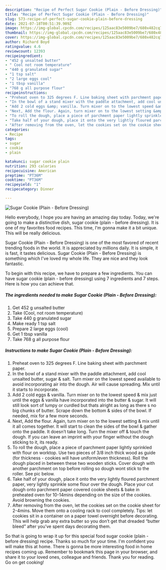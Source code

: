 ```yaml
---
description: "Recipe of Perfect Sugar Cookie (Plain - Before Dressing)"
title: "Recipe of Perfect Sugar Cookie (Plain - Before Dressing)"
slug: 573-recipe-of-perfect-sugar-cookie-plain-before-dressing
date: 2021-07-18T00:51:39.909Z
image: https://img-global.cpcdn.com/recipes/125aac83e5009be7/680x482cq70/sugar-cookie-plain-before-dressing-recipe-main-photo.jpg
thumbnail: https://img-global.cpcdn.com/recipes/125aac83e5009be7/680x482cq70/sugar-cookie-plain-before-dressing-recipe-main-photo.jpg
cover: https://img-global.cpcdn.com/recipes/125aac83e5009be7/680x482cq70/sugar-cookie-plain-before-dressing-recipe-main-photo.jpg
author: Richard Boyd
ratingvalue: 4.6
reviewcount: 12393
recipeingredient:
- "452 g unsalted butter"
- " Cool not room temperature"
- "440 g granulated sugar"
- "1 tsp salt"
- "2 large eggs cool"
- "1 tbsp vanilla"
- "768 g all purpose flour"
recipeinstructions:
- "Preheat oven to 325 degrees F. Line baking sheet with parchment paper."
- "In the bowl of a stand mixer with the paddle attachment, add cool unsalted butter, sugar &amp; salt. Turn mixer on the lowest speed available to avoid incorporating air into the dough. Air will cause spreading. Mix until it starts to incorporate."
- "Add 2 cold eggs &amp; vanilla. Turn mixer on to the lowest speed &amp; mix just until the eggs &amp; vanilla have incorporated into the butter &amp; sugar. It will still look sort of lumpy or curdled but thats alright as long as there s no big chunks of butter. Scrape down the bottom &amp; sides of the bowl. If needed, mix for a few more seconds."
- "Next, Add the flour. Again, turn mixer on to the lowest setting &amp; mix until it all comes together. It will start to clean the sides of the bowl &amp; gather onto the paddle. It doesn’t take long. Turn the mixer off &amp; touch the dough. If you can leave an imprint with your finger without the dough sticking to it, its ready."
- "To roll the dough, place a piece of parchment paper lightly sprinkled with flour on worktop. Use two pieces of 3/8 inch thick wood as guide (for thickness - cookies will have uniform/even thickness). Roll the dough placed in between these two wooden sticks. Cover dough with another parchment on top before rolling so dough wont stick to the roller. See pic below."
- "Take half of your dough, place it onto the very lightly floured parchment paper, very lightly sprinkle some flour over the dough. Place your cut dough onto parchment paper covered cookie sheets &amp; bake in preheated oven for 10-14mins depending on the size of the cookies. Avoid browning the cookies."
- "After removing from the oven, let the cookies set on the cookie sheet for 2-4mins. Move them onto a cooling rack to cool completely. Tips: let cookies sit in a container on a paper towel overnight before decorating. This will help grab any extra butter so you don’t get that dreaded “butter bleed” after you’ve spent days decorating them."
categories:
- Recipe
tags:
- sugar
- cookie
- plain

katakunci: sugar cookie plain 
nutrition: 293 calories
recipecuisine: American
preptime: "PT36M"
cooktime: "PT36M"
recipeyield: "1"
recipecategory: Dinner

---
```



![Sugar Cookie (Plain - Before Dressing)](https://img-global.cpcdn.com/recipes/125aac83e5009be7/680x482cq70/sugar-cookie-plain-before-dressing-recipe-main-photo.jpg)

Hello everybody, I hope you are having an amazing day today. Today, we're going to make a distinctive dish, sugar cookie (plain - before dressing). It is one of my favorites food recipes. This time, I'm gonna make it a bit unique. This will be really delicious.

Sugar Cookie (Plain - Before Dressing) is one of the most favored of recent trending foods in the world. It is appreciated by millions daily. It is simple, it is fast, it tastes delicious. Sugar Cookie (Plain - Before Dressing) is something which I've loved my whole life. They are nice and they look fantastic.




To begin with this recipe, we have to prepare a few ingredients. You can have sugar cookie (plain - before dressing) using 7 ingredients and 7 steps. Here is how you can achieve that.

<!--inarticleads1-->

##### The ingredients needed to make Sugar Cookie (Plain - Before Dressing):

1. Get 452 g unsalted butter
1. Take  (Cool, not room temperature)
1. Take 440 g granulated sugar
1. Make ready 1 tsp salt
1. Prepare 2 large eggs (cool)
1. Get 1 tbsp vanilla
1. Take 768 g all purpose flour




<!--inarticleads2-->

##### Instructions to make Sugar Cookie (Plain - Before Dressing):

1. Preheat oven to 325 degrees F. Line baking sheet with parchment paper.
1. In the bowl of a stand mixer with the paddle attachment, add cool unsalted butter, sugar &amp; salt. Turn mixer on the lowest speed available to avoid incorporating air into the dough. Air will cause spreading. Mix until it starts to incorporate.
1. Add 2 cold eggs &amp; vanilla. Turn mixer on to the lowest speed &amp; mix just until the eggs &amp; vanilla have incorporated into the butter &amp; sugar. It will still look sort of lumpy or curdled but thats alright as long as there s no big chunks of butter. Scrape down the bottom &amp; sides of the bowl. If needed, mix for a few more seconds.
1. Next, Add the flour. Again, turn mixer on to the lowest setting &amp; mix until it all comes together. It will start to clean the sides of the bowl &amp; gather onto the paddle. It doesn’t take long. Turn the mixer off &amp; touch the dough. If you can leave an imprint with your finger without the dough sticking to it, its ready.
1. To roll the dough, place a piece of parchment paper lightly sprinkled with flour on worktop. Use two pieces of 3/8 inch thick wood as guide (for thickness - cookies will have uniform/even thickness). Roll the dough placed in between these two wooden sticks. Cover dough with another parchment on top before rolling so dough wont stick to the roller. See pic below.
1. Take half of your dough, place it onto the very lightly floured parchment paper, very lightly sprinkle some flour over the dough. Place your cut dough onto parchment paper covered cookie sheets &amp; bake in preheated oven for 10-14mins depending on the size of the cookies. Avoid browning the cookies.
1. After removing from the oven, let the cookies set on the cookie sheet for 2-4mins. Move them onto a cooling rack to cool completely. Tips: let cookies sit in a container on a paper towel overnight before decorating. This will help grab any extra butter so you don’t get that dreaded “butter bleed” after you’ve spent days decorating them.




So that is going to wrap it up for this special food sugar cookie (plain - before dressing) recipe. Thanks so much for your time. I'm confident you will make this at home. There is gonna be more interesting food in home recipes coming up. Remember to bookmark this page in your browser, and share it to your loved ones, colleague and friends. Thank you for reading. Go on get cooking!
